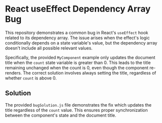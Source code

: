 # React useEffect Dependency Array Bug

This repository demonstrates a common bug in React's `useEffect` hook related to its dependency array.  The issue arises when the effect's logic conditionally depends on a state variable's value, but the dependency array doesn't include all possible relevant values.

Specifically, the provided `MyComponent` example only updates the document title when the `count` state variable is greater than 0. This leads to the title remaining unchanged when the count is 0, even though the component re-renders.  The correct solution involves always setting the title, regardless of whether `count` is above 0.

## Solution

The provided `bugSolution.js` file demonstrates the fix which updates the title regardless of the `count` value. This ensures proper synchronization between the component's state and the document title.